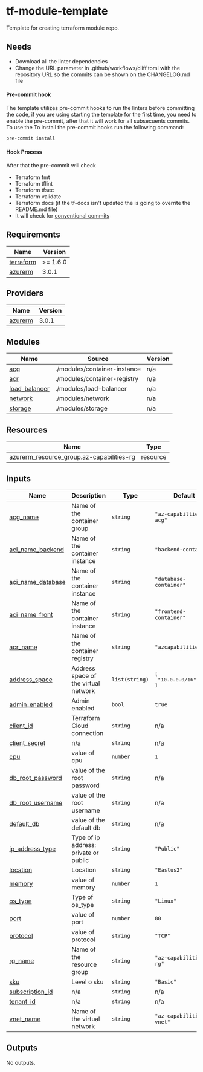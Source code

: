 # tf-module-template

Template for creating terraform module repo.

## Needs

- Download all the linter dependencies
- Change the URL parameter in .github/workflows/cliff.toml with the repository URL so the commits can be shown on the CHANGELOG.md file

#### Pre-commit hook

The template utilizes pre-commit hooks to run the linters before committing the code, if you are using starting the template for the first time, you need to enable the pre-commit, after that it will work for all subsecuents commits. To use the To install the pre-commit hooks run the following command:

```bash
pre-commit install
```

#### Hook Process

After that the pre-commit will check

- Terraform fmt
- Terraform tflint
- Terraform tfsec
- Terraform validate
- Terraform docs (if the tf-docs isn't updated the is going to overrite the README.md file)
- It will check for [conventional commits](https://www.conventionalcommits.org/en/v1.0.0/)

<!-- BEGIN_TF_DOCS -->
## Requirements

| Name | Version |
|------|---------|
| <a name="requirement_terraform"></a> [terraform](#requirement\_terraform) | >= 1.6.0 |
| <a name="requirement_azurerm"></a> [azurerm](#requirement\_azurerm) | 3.0.1 |

## Providers

| Name | Version |
|------|---------|
| <a name="provider_azurerm"></a> [azurerm](#provider\_azurerm) | 3.0.1 |

## Modules

| Name | Source | Version |
|------|--------|---------|
| <a name="module_acg"></a> [acg](#module\_acg) | ./modules/container-instance | n/a |
| <a name="module_acr"></a> [acr](#module\_acr) | ./modules/container-registry | n/a |
| <a name="module_load_balancer"></a> [load\_balancer](#module\_load\_balancer) | ./modules/load-balancer | n/a |
| <a name="module_network"></a> [network](#module\_network) | ./modules/network | n/a |
| <a name="module_storage"></a> [storage](#module\_storage) | ./modules/storage | n/a |

## Resources

| Name | Type |
|------|------|
| [azurerm_resource_group.az-capabilities-rg](https://registry.terraform.io/providers/hashicorp/azurerm/3.0.1/docs/resources/resource_group) | resource |

## Inputs

| Name | Description | Type | Default | Required |
|------|-------------|------|---------|:--------:|
| <a name="input_acg_name"></a> [acg\_name](#input\_acg\_name) | Name of the container group | `string` | `"az-capabilties-acg"` | no |
| <a name="input_aci_name_backend"></a> [aci\_name\_backend](#input\_aci\_name\_backend) | Name of the container instance | `string` | `"backend-container"` | no |
| <a name="input_aci_name_database"></a> [aci\_name\_database](#input\_aci\_name\_database) | Name of the container instance | `string` | `"database-container"` | no |
| <a name="input_aci_name_front"></a> [aci\_name\_front](#input\_aci\_name\_front) | Name of the container instance | `string` | `"frontend-container"` | no |
| <a name="input_acr_name"></a> [acr\_name](#input\_acr\_name) | Name of the container registry | `string` | `"azcapabilitiesacr"` | no |
| <a name="input_address_space"></a> [address\_space](#input\_address\_space) | Address space of the virtual network | `list(string)` | <pre>[<br>  "10.0.0.0/16"<br>]</pre> | no |
| <a name="input_admin_enabled"></a> [admin\_enabled](#input\_admin\_enabled) | Admin enabled | `bool` | `true` | no |
| <a name="input_client_id"></a> [client\_id](#input\_client\_id) | Terraform Cloud connection | `string` | n/a | yes |
| <a name="input_client_secret"></a> [client\_secret](#input\_client\_secret) | n/a | `string` | n/a | yes |
| <a name="input_cpu"></a> [cpu](#input\_cpu) | value of cpu | `number` | `1` | no |
| <a name="input_db_root_password"></a> [db\_root\_password](#input\_db\_root\_password) | value of the root password | `string` | n/a | yes |
| <a name="input_db_root_username"></a> [db\_root\_username](#input\_db\_root\_username) | value of the root username | `string` | n/a | yes |
| <a name="input_default_db"></a> [default\_db](#input\_default\_db) | value of the default db | `string` | n/a | yes |
| <a name="input_ip_address_type"></a> [ip\_address\_type](#input\_ip\_address\_type) | Type of ip address: private or public | `string` | `"Public"` | no |
| <a name="input_location"></a> [location](#input\_location) | Location | `string` | `"Eastus2"` | no |
| <a name="input_memory"></a> [memory](#input\_memory) | value of memory | `number` | `1` | no |
| <a name="input_os_type"></a> [os\_type](#input\_os\_type) | Type of os\_type | `string` | `"Linux"` | no |
| <a name="input_port"></a> [port](#input\_port) | value of port | `number` | `80` | no |
| <a name="input_protocol"></a> [protocol](#input\_protocol) | value of protocol | `string` | `"TCP"` | no |
| <a name="input_rg_name"></a> [rg\_name](#input\_rg\_name) | Name of the resource group | `string` | `"az-capabilities-rg"` | no |
| <a name="input_sku"></a> [sku](#input\_sku) | Level o sku | `string` | `"Basic"` | no |
| <a name="input_subscription_id"></a> [subscription\_id](#input\_subscription\_id) | n/a | `string` | n/a | yes |
| <a name="input_tenant_id"></a> [tenant\_id](#input\_tenant\_id) | n/a | `string` | n/a | yes |
| <a name="input_vnet_name"></a> [vnet\_name](#input\_vnet\_name) | Name of the virtual network | `string` | `"az-capabilities-vnet"` | no |

## Outputs

No outputs.
<!-- END_TF_DOCS -->
